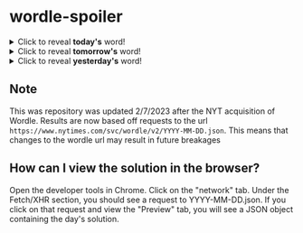 # wordle-spoiler

<details>
  <summary>Click to reveal <b>today's</b> word!</summary>
  <br>
  <b> hefty </b>
</details>

<details>
  <summary>Click to reveal <b>tomorrow's</b> word!</summary>
  <br>
  <b> stray </b>
</details>

<details>
  <summary>Click to reveal <b>yesterday's</b> word!</summary>
  <br>
  <b> scowl </b>
</details>

## Note
This was repository was updated 2/7/2023 after the NYT acquisition of Wordle. Results are now based off requests to the url `https://www.nytimes.com/svc/wordle/v2/YYYY-MM-DD.json`. This means that changes to the wordle url may result in future breakages

## How can I view the solution in the browser?
Open the developer tools in Chrome. Click on the "network" tab. Under the Fetch/XHR section, you should see a request to YYYY-MM-DD.json. If you click on that request and view the "Preview" tab, you will see a JSON object containing the day's solution.